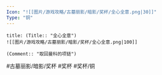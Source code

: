 ```yaml
---
Icon: "![[图片/游戏攻略/古墓丽影/暗影/奖杯/全心全意.png|30]]"
Type: "铜"
---
```

```ad-common-bronze-trophy
title: (Title:: "全心全意")
![[图片/游戏攻略/古墓丽影/暗影/奖杯/全心全意.png|100]]

(Comment:: "取回曼科的项链")
```

#古墓丽影/暗影/奖杯 #奖杯 #奖杯/铜
